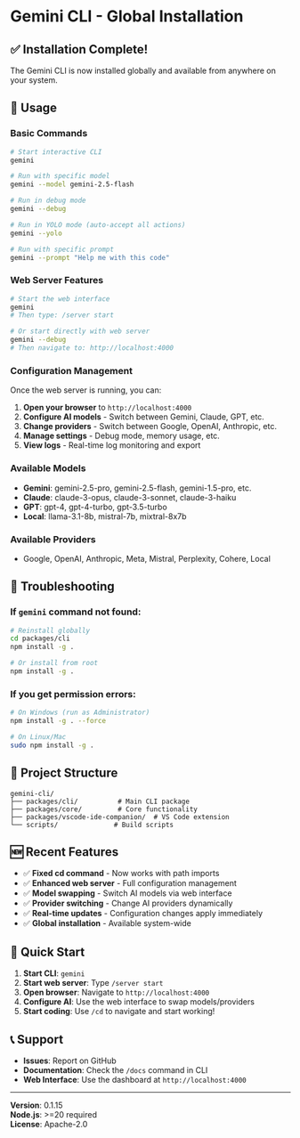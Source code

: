 # Gemini CLI - Global Installation

## ✅ Installation Complete!

The Gemini CLI is now installed globally and available from anywhere on your system.

## 🚀 Usage

### Basic Commands

```bash
# Start interactive CLI
gemini

# Run with specific model
gemini --model gemini-2.5-flash

# Run in debug mode
gemini --debug

# Run in YOLO mode (auto-accept all actions)
gemini --yolo

# Run with specific prompt
gemini --prompt "Help me with this code"
```

### Web Server Features

```bash
# Start the web interface
gemini
# Then type: /server start

# Or start directly with web server
gemini --debug
# Then navigate to: http://localhost:4000
```

### Configuration Management

Once the web server is running, you can:

1. **Open your browser** to `http://localhost:4000`
2. **Configure AI models** - Switch between Gemini, Claude, GPT, etc.
3. **Change providers** - Switch between Google, OpenAI, Anthropic, etc.
4. **Manage settings** - Debug mode, memory usage, etc.
5. **View logs** - Real-time log monitoring and export

### Available Models

- **Gemini**: gemini-2.5-pro, gemini-2.5-flash, gemini-1.5-pro, etc.
- **Claude**: claude-3-opus, claude-3-sonnet, claude-3-haiku
- **GPT**: gpt-4, gpt-4-turbo, gpt-3.5-turbo
- **Local**: llama-3.1-8b, mistral-7b, mixtral-8x7b

### Available Providers

- Google, OpenAI, Anthropic, Meta, Mistral, Perplexity, Cohere, Local

## 🔧 Troubleshooting

### If `gemini` command not found:

```bash
# Reinstall globally
cd packages/cli
npm install -g .

# Or install from root
npm install -g .
```

### If you get permission errors:

```bash
# On Windows (run as Administrator)
npm install -g . --force

# On Linux/Mac
sudo npm install -g .
```

## 📁 Project Structure

```
gemini-cli/
├── packages/cli/          # Main CLI package
├── packages/core/         # Core functionality
├── packages/vscode-ide-companion/  # VS Code extension
└── scripts/              # Build scripts
```

## 🆕 Recent Features

- ✅ **Fixed cd command** - Now works with path imports
- ✅ **Enhanced web server** - Full configuration management
- ✅ **Model swapping** - Switch AI models via web interface
- ✅ **Provider switching** - Change AI providers dynamically
- ✅ **Real-time updates** - Configuration changes apply immediately
- ✅ **Global installation** - Available system-wide

## 🎯 Quick Start

1. **Start CLI**: `gemini`
2. **Start web server**: Type `/server start`
3. **Open browser**: Navigate to `http://localhost:4000`
4. **Configure AI**: Use the web interface to swap models/providers
5. **Start coding**: Use `/cd` to navigate and start working!

## 📞 Support

- **Issues**: Report on GitHub
- **Documentation**: Check the `/docs` command in CLI
- **Web Interface**: Use the dashboard at `http://localhost:4000`

---

**Version**: 0.1.15  
**Node.js**: >=20 required  
**License**: Apache-2.0 
